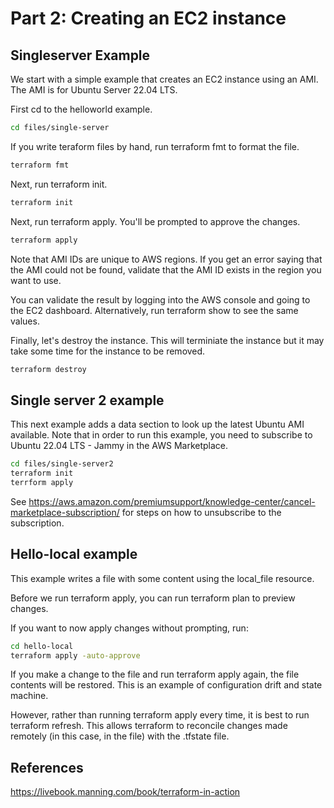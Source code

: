 # Part 2: Creating an EC2 instance

## Singleserver Example

We start with a simple example that creates an EC2 instance using an AMI. The AMI is for Ubuntu Server 22.04 LTS. 

First cd to the helloworld example.

```sh
cd files/single-server
```

If you write teraform files by hand, run terraform fmt to format the file.

```sh
terraform fmt
```

Next, run terraform init. 

```sh
terraform init
```

Next, run terraform apply. You'll be prompted to approve the changes.

```sh
terraform apply
```

Note that AMI IDs are unique to AWS regions. If you get an error saying that the AMI could not be found, validate that the AMI ID exists in the region you want to use.

You can validate the result by logging into the AWS console and going to the EC2 dashboard. Alternatively, run terraform show to see the same values.

Finally, let's destroy the instance. This will terminiate the instance but it may take some time for the instance to be removed.

```sh
terraform destroy
```

## Single server 2 example

This next example adds a data section to look up the latest Ubuntu AMI available. Note that in order to run this example, you need to subscribe to Ubuntu 22.04 LTS - Jammy in the AWS Marketplace.

```sh
cd files/single-server2
terraform init
terrform apply
```

See https://aws.amazon.com/premiumsupport/knowledge-center/cancel-marketplace-subscription/ for steps on how to unsubscribe to the subscription.


## Hello-local example

This example writes a file with some content using the local_file resource.

Before we run terraform apply, you can run terraform plan to preview changes. 

If you want to now apply changes without prompting, run:

```sh
cd hello-local
terraform apply -auto-approve
```

If you make a change to the file and run terraform apply again, the file contents will be restored. This is an example of configuration drift and state machine.


However, rather than running terraform apply every time, it is best to run terraform refresh. This allows terraform to reconcile changes made remotely (in this case, in the file) with the .tfstate file. 

## References

https://livebook.manning.com/book/terraform-in-action